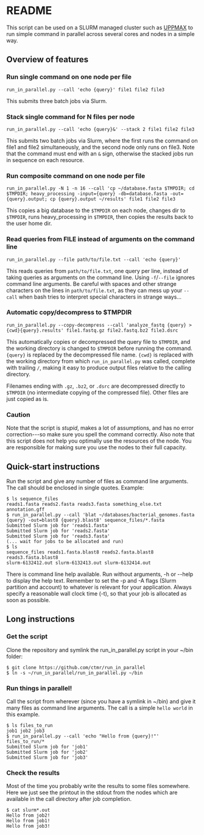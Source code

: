 # README #

This script can be used on a SLURM managed cluster such as
[UPPMAX](http://uppmax.uu.se) to run simple command in parallel across several
cores and nodes in a simple way.

## Overview of features ##

### Run single command on one node per file ###

 ``` run_in_parallel.py --call 'echo {query}' file1 file2 file3 ```

This submits three batch jobs via Slurm.

### Stack single command for N files per node ###

 ``` run_in_parallel.py --call 'echo {query}&' --stack 2 file1 file2 file3 ```

This submits two batch jobs via Slurm, where the first runs the command on
file1 and file2 simultaneously, and the second node only runs on file3. Note
that the command must end with an `&` sign, otherwise the stacked jobs run in
sequence on each resource.

### Run composite command on one node per file ###

 ``` run_in_parallel.py -N 1 -n 16 --call 'cp ~/database.fasta $TMPDIR; cd $TMPDIR; heavy_processing -input={query} -db=database.fasta -out={query}.output; cp {query}.output ~/results' file1 file2 file3 ```
 
This copies a big database to the `$TMPDIR` on each node, changes dir to
`$TMPDIR`, runs heavy_processing in `$TMPDIR`, then copies the results back to
the user home dir.

### Read queries from FILE instead of arguments on the command line ###

 ``` run_in_parallel.py --file path/to/file.txt --call 'echo {query}' ```

This reads queries from `path/to/file.txt`, one query per line, instead of
taking queries as arguments on the command line. Using `-f`/`--file` ignores
command line arguments. Be careful with spaces and other strange characters
on the lines in `path/to/file.txt`, as they can mess up your `--call` when
bash tries to interpret special characters in strange ways...

### Automatic copy/decompress to $TMPDIR

 ``` run_in_parallel.py --copy-decompress --call 'analyze_fastq {query} > {cwd}{query}.results' file1.fastq.gz file2.fastq.bz2 file3.dsrc ```

This automatically copies or decompressed the query file to `$TMPDIR`, and the
working directory is changed to `$TMPDIR` before running the command. `{query}`
is replaced by the decompressed file name. `{cwd}` is replaced with the working
directory from which `run_in_parallel.py` was called, complete with trailing
`/`, making it easy to produce output files relative to the calling directory.

Filenames ending with `.gz`, `.bz2`, or `.dsrc` are decompressed directly to
`$TMPDIR` (no intermediate copying of the compressed file). Other files are 
just copied as is. 


### Caution

Note that the script is *stupid*, makes a lot of assumptions, and has no error
correction---so make sure you spell the command correctly. Also note that this
script does not help you optimally use the resources of the node. You are
responsible for making sure you use the nodes to their full capacity.

## Quick-start instructions ##
Run the script and give any number of files as command line arguments. The call
should be enclosed in single quotes. Example:

```
$ ls sequence_files
reads1.fasta reads2.fasta reads3.fasta something_else.txt annotation.gff
$ run_in_parallel.py --call 'blat ~/databases/bacterial_genomes.fasta {query} -out=blast8 {query}.blast8' sequence_files/*.fasta 
Submitted Slurm job for 'reads1.fasta'
Submitted Slurm job for 'reads2.fasta'
Submitted Slurm job for 'reads3.fasta'
(... wait for jobs to be allocated and run)
$ ls 
sequence_files reads1.fasta.blast8 reads2.fasta.blast8 reads3.fasta.blast8 
slurm-6132412.out slurm-6132413.out slurm-6132414.out 
```

There is command line help available. Run without arguments, -h or --help to
display the help text. Remember to set the -p and -A flags (Slurm partition and
account) to whatever is relevant for your application. Always specify a
reasonable wall clock time (-t), so that your job is allocated as soon as
possible.


## Long instructions ##

### Get the script ###
Clone the repository and symlink the run_in_parallel.py script in your ~/bin
folder:

```
$ git clone https://github.com/ctmr/run_in_parallel 
$ ln -s ~/run_in_parallel/run_in_parallel.py ~/bin
```

### Run things in parallel! ###
Call the script from wherever (since you have a symlink in ~/bin) and give it
many files as command line arguments. The call is a simple `hello world` in
this example.

```
$ ls files_to_run
job1 job2 job3
$ run_in_parallel.py --call 'echo "Hello from {query}!"' files_to_run/*
Submitted Slurm job for 'job1'
Submitted Slurm job for 'job2'
Submitted Slurm job for 'job3'
```

### Check the results ###
Most of the time you probably write the results to some files somewhere. Here
we just see the printout in the stdout from the nodes which are available in
the call directory after job completion.

```
$ cat slurm*.out 
Hello from job2!
Hello from job1!
Hello from job3!
```
